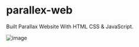 # parallex-web
Built Parallax Website With HTML CSS &amp; JavaScript.

![image](https://user-images.githubusercontent.com/70062821/156031793-f05d578e-21d2-49ca-8ebc-45a31b189abf.png)
